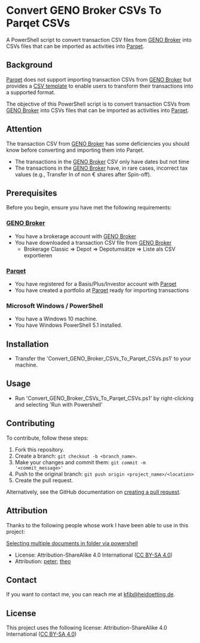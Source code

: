 ﻿# Convert GENO Broker CSVs To Parqet CSVs
A PowerShell script to convert transaction CSV files from [GENO Broker](https://www.genobroker.de/) into CSVs files that can be imported as activities into [Parqet](https://www.parqet.com/).

## Background

[Parqet](https://www.parqet.com/) does not support importing transaction CSVs from [GENO Broker](https://www.genobroker.de/) but provides a [CSV template](https://www.parqet.com/blog/csv) to enable users to transform their transactions into a supported format.

The objective of this PowerShell script is to convert transaction CSVs from [GENO Broker](https://www.genobroker.de/) into CSVs files that can be imported as activities into [Parqet](https://www.parqet.com/).

## Attention

The transaction CSV from [GENO Broker](https://www.genobroker.de/) has some deficiencies you should know before converting and importing them into Parqet.

* The transactions in the [GENO Broker](https://www.genobroker.de/) CSV only have dates but not time
* The transactions in the [GENO Broker](https://www.genobroker.de/) have, in rare cases, incorrect tax values (e.g., Transfer In of non € shares after Spin-off).

## Prerequisites
Before you begin, ensure you have met the following requirements:

### [GENO Broker](https://www.genobroker.de/)
* You have a brokerage account with [GENO Broker](https://www.genobroker.de/)
* You have downloaded a transaction CSV file from [GENO Broker](https://www.genobroker.de/)
  * Brokerage Classic => Depot => Depotumsätze => Liste als CSV exportieren

### [Parqet](https://www.parqet.com/)
* You have registered for a Basis/Plus/Investor account with [Parqet](https://www.parqet.com/)
* You have created a portfolio at [Parqet](https://www.parqet.com/) ready for importing transactions

### Microsoft Windows / PowerShell
* You have a Windows 10 machine.
* You have Windows PowerShell 5.1 installed.

## Installation
* Transfer the 'Convert_GENO_Broker_CSVs_To_Parqet_CSVs.ps1' to your machine.

## Usage
* Run 'Convert_GENO_Broker_CSVs_To_Parqet_CSVs.ps1' by right-clicking and selecting 'Run with Powershell'

## Contributing
To contribute, follow these steps:

1. Fork this repository.
2. Create a branch: `git checkout -b <branch_name>`.
3. Make your changes and commit them: `git commit -m '<commit_message>'`
4. Push to the original branch: `git push origin <project_name>/<location>`
5. Create the pull request.

Alternatively, see the GitHub documentation on [creating a pull request](https://help.github.com/en/github/collaborating-with-issues-and-pull-requests/creating-a-pull-request).

## Attribution

Thanks to the following people whose work I have been able to use in this project:

[Selecting multiple documents in folder via powershell](https://stackoverflow.com/a/64481315)
* License: Attribution-ShareAlike 4.0 International ([CC BY-SA 4.0](https://creativecommons.org/licenses/by-sa/4.0/))
* Attribution: [peter](https://stackoverflow.com/users/13496918/peter); [theo](https://stackoverflow.com/users/9898643/theo)

## Contact

If you want to contact me, you can reach me at kfib@heidoetting.de.

## License

This project uses the following license: Attribution-ShareAlike 4.0 International ([CC BY-SA 4.0](https://creativecommons.org/licenses/by-sa/4.0/))